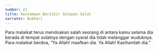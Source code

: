 ```yaml
---
number: 22
title: Keutamaan Berzikir Selepas Solat
narrator: Bukhari
---
```


Para malaikat terus mendoakan salah seorang di antara kamu selama dia berada di tempat solatnya dengan syarat dia tidak melanggar wuduknya. Para malaikat berdoa, “Ya Allah! maafkan dia. Ya Allah! Kasihanilah dia.”
